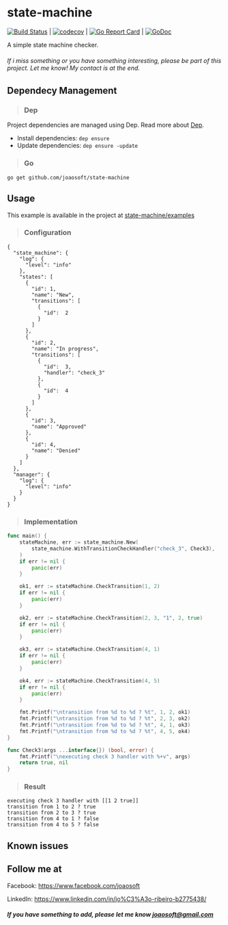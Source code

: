 # state-machine
[![Build Status](https://travis-ci.org/joaosoft/state-machine.svg?branch=master)](https://travis-ci.org/joaosoft/state-machine) | [![codecov](https://codecov.io/gh/joaosoft/state-machine/branch/master/graph/badge.svg)](https://codecov.io/gh/joaosoft/state-machine) | [![Go Report Card](https://goreportcard.com/badge/github.com/joaosoft/state-machine)](https://goreportcard.com/report/github.com/joaosoft/state-machine) | [![GoDoc](https://godoc.org/github.com/joaosoft/state-machine?status.svg)](https://godoc.org/github.com/joaosoft/state-machine)

A simple state machine checker.

###### If i miss something or you have something interesting, please be part of this project. Let me know! My contact is at the end.

## Dependecy Management 
>### Dep

Project dependencies are managed using Dep. Read more about [Dep](https://github.com/golang/dep).
* Install dependencies: `dep ensure`
* Update dependencies: `dep ensure -update`

>### Go
```
go get github.com/joaosoft/state-machine
```

## Usage 
This example is available in the project at [state-machine/examples](https://github.com/joaosoft/state-machine/tree/master/examples)

>### Configuration
```
{
  "state_machine": {
    "log": {
      "level": "info"
    },
    "states": [
      {
        "id": 1,
        "name": "New",
        "transitions": [
          {
            "id":  2
          }
        ]
      },
      {
        "id": 2,
        "name": "In progress",
        "transitions": [
          {
            "id":  3,
            "handler": "check_3"
          },
          {
            "id":  4
          }
        ]
      },
      {
        "id": 3,
        "name": "Approved"
      },
      {
        "id": 4,
        "name": "Denied"
      }
    ]
  },
  "manager": {
    "log": {
      "level": "info"
    }
  }
}
```

>### Implementation
```go
func main() {
	stateMachine, err := state_machine.New(
		state_machine.WithTransitionCheckHandler("check_3", Check3),
	)
	if err != nil {
		panic(err)
	}

	ok1, err := stateMachine.CheckTransition(1, 2)
	if err != nil {
		panic(err)
	}

	ok2, err := stateMachine.CheckTransition(2, 3, "1", 2, true)
	if err != nil {
		panic(err)
	}

	ok3, err := stateMachine.CheckTransition(4, 1)
	if err != nil {
		panic(err)
	}

	ok4, err := stateMachine.CheckTransition(4, 5)
	if err != nil {
		panic(err)
	}

	fmt.Printf("\ntransition from %d to %d ? %t", 1, 2, ok1)
	fmt.Printf("\ntransition from %d to %d ? %t", 2, 3, ok2)
	fmt.Printf("\ntransition from %d to %d ? %t", 4, 1, ok3)
	fmt.Printf("\ntransition from %d to %d ? %t", 4, 5, ok4)
}

func Check3(args ...interface{}) (bool, error) {
	fmt.Printf("\nexecuting check 3 handler with %+v", args)
	return true, nil
}
```

>### Result
```
executing check 3 handler with [[1 2 true]]
transition from 1 to 2 ? true
transition from 2 to 3 ? true
transition from 4 to 1 ? false
transition from 4 to 5 ? false

```

## Known issues

## Follow me at
Facebook: https://www.facebook.com/joaosoft

LinkedIn: https://www.linkedin.com/in/jo%C3%A3o-ribeiro-b2775438/

##### If you have something to add, please let me know joaosoft@gmail.com
